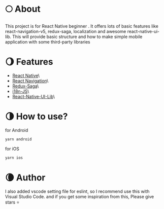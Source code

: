 # 🌕 About

This project is for React Native beginner . It offers lots of basic features like react-navigation-v5, redux-saga, localization and awesome react-native-ui-lib. This will provide basic structure and how to make simple mobile application with some third-party libraries

# 🌖 Features

- [React Native](https://www.npmjs.com/package/react-native)\
- [React Navigation](https://www.npmjs.com/package/@react-navigation/core)\
- [Redux-Saga](https://www.npmjs.com/package/redux-saga)\
- [i18n-JS](https://www.npmjs.com/package/i18n-js)\
- [React-Native-UI-Lib](https://www.npmjs.com/package/react-native-ui-lib)\

# 🌗 How to use?

for Android

```jsx
yarn android
```

for iOS

```jsx
yarn ios
```

# 🌘 Author

I also added vscode setting file for eslint, so I recommend use this with Visual Studio Code. and if you get some inspiration from this, Please give stars ⭐
